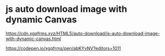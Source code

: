 # js auto download image with dynamic Canvas

https://cdn.xgqfrms.xyz/HTML5/auto-download/js-auto-download-image-with-dynamic-canvas.html

https://codepen.io/xgqfrms/pen/abKYvNV?editors=1011
